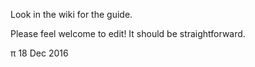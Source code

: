 Look in the wiki for the guide.

Please feel welcome to edit!  It should be straightforward.

π
18 Dec 2016